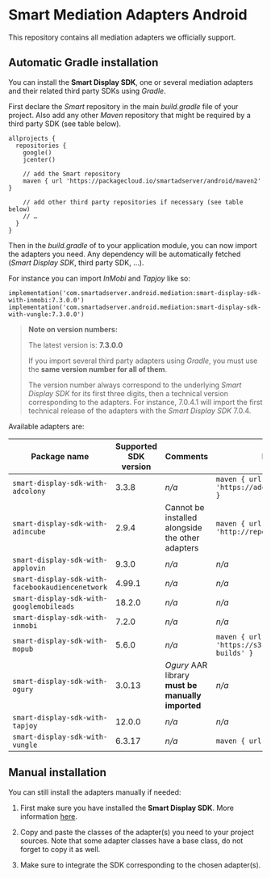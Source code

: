# Smart Mediation Adapters Android

This repository contains all mediation adapters we officially support.

## Automatic Gradle installation

You can install the __Smart Display SDK__, one or several mediation adapters and their related third party SDKs using _Gradle_.

First declare the _Smart_ repository in the main _build.gradle_ file of your project. Also add any other _Maven_ repository that might be required by a third party SDK (see table below).

    allprojects {
      repositories {
        google()
        jcenter()

        // add the Smart repository
        maven { url 'https://packagecloud.io/smartadserver/android/maven2' }

        // add other third party repositories if necessary (see table below)
        // …
      }
    }

Then in the _build.gradle_ of to your application module, you can now import the adapters you need. Any dependency will be automatically fetched (_Smart Display SDK_, third party SDK, …).

For instance you can import _InMobi_ and _Tapjoy_ like so:

    implementation('com.smartadserver.android.mediation:smart-display-sdk-with-inmobi:7.3.0.0')
    implementation('com.smartadserver.android.mediation:smart-display-sdk-with-vungle:7.3.0.0')

> **Note on version numbers:**
>
> The latest version is: **7.3.0.0**
>
> If you import several third party adapters using _Gradle_, you must use the **same version number for all of them**.
>
> The version number always correspond to the underlying _Smart Display SDK_ for its first three digits, then a technical version corresponding to the adapters.
> For instance, 7.0.4.1 will import the first technical release of the adapters with the _Smart Display SDK_ 7.0.4.

Available adapters are:

| Package name | Supported SDK version | Comments | Maven repository |
| ------------ | --------------------- | -------- | ---------------- |
| ```smart-display-sdk-with-adcolony``` | 3.3.8 | _n/a_ | ```maven { url 'https://adcolony.bintray.com/AdColony' }``` |
| ```smart-display-sdk-with-adincube``` | 2.9.4 | Cannot be installed alongside the other adapters | ```maven { url 'http://repository.adincube.com/maven'}``` |
| ```smart-display-sdk-with-applovin``` | 9.3.0 | _n/a_ | _n/a_ |
| ```smart-display-sdk-with-facebookaudiencenetwork``` | 4.99.1 | _n/a_ | _n/a_ |
| ```smart-display-sdk-with-googlemobileads``` | 18.2.0 | _n/a_ | _n/a_ |
| ```smart-display-sdk-with-inmobi``` | 7.2.0 | _n/a_ | _n/a_ |
| ```smart-display-sdk-with-mopub``` | 5.6.0 | _n/a_ | ```maven { url 'https://s3.amazonaws.com/moat-sdk-builds' }``` |
| ```smart-display-sdk-with-ogury``` | 3.0.13 | _Ogury_ AAR library **must be manually imported** | _n/a_ |
| ```smart-display-sdk-with-tapjoy``` | 12.0.0 | _n/a_ | _n/a_ |
| ```smart-display-sdk-with-vungle``` | 6.3.17 | _n/a_ | ```maven { url 'https://jitpack.io' }``` |

## Manual installation

You can still install the adapters manually if needed:

1. First make sure you have installed the __Smart Display SDK__. More information [here](http://documentation.smartadserver.com/DisplaySDK/android/gettingstarted.html).

2. Copy and paste the classes of the adapter(s) you need to your project sources. Note that some adapter classes have a base class, do not forget to copy it as well.

3. Make sure to integrate the SDK corresponding to the chosen adapter(s).
